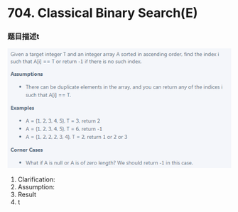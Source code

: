 # 704. Classical Binary Search(E)

### 题目描述t

![](<../../.gitbook/assets/image (118).png>)

1. Clarification:
2. Assumption:
3. Result
4. t

